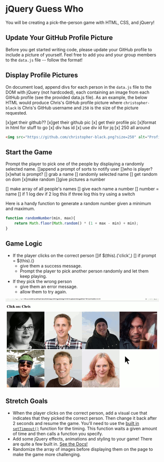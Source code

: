 # jQuery Guess Who

You will be creating a pick-the-person game with HTML, CSS, and jQuery!

## Update Your GitHub Profile Picture

Before you get started writing code, please update your GitHub profile to include a picture of yourself. Feel free to add you and your group members to the `data.js` file -- follow the format!

## Display Profile Pictures

On document load, append divs for each person in the `data.js` file to the DOM with jQuery (not hardcoded), each containing an image from each GitHub profile (see the provided data.js file). As an example, the below HTML would produce Chris's GitHub profile picture where `christopher-black` is Chris's GitHub username and `250` is the size of the picture requested.

[x]get their github??
[x]get their github pic
[x] get their profile pic
[x]format in html for stuff to go
[x] div has id
[x] use div id for jq
[x] 250 all around

```HTML
<img src="https://github.com/christopher-black.png?size=250" alt="Profile image of Chris">
```

## Start the Game

Prompt the player to pick one of the people by displaying a randomly selected name.
[]append a prompt of sorts to notify user
[]who is player?
[x]what is prompt?
[] grab a name
[] randomly selected name
[] get random on dom
[x]make random
[]give pictures a number

[] make array of all people's names
[] give each name a number
[] number = name
[] if 1 log dev if 2 log this if three log this try using a switch

Here is a handy function to generate a random number given a minimum and maximum.

```JavaScript
function randomNumber(min, max){
    return Math.floor(Math.random() * (1 + max - min) + min);
}
```

## Game Logic

- If the player clicks on the correct person
  []if $(this).('click',)
  [] if prompt = $(this).()
  - give them a success message.
  - Prompt the player to pick another person randomly and let them keep playing.
- If they pick the wrong person
  - give them an error message.
  - allow them to try again.

![example.gif](example.gif)

## Stretch Goals

- When the player clicks on the correct person, add a visual cue that indicates that they picked the correct person. Then change it back after 2 seconds and resume the game. You'll need to use the [built in `setTimeout()`](https://developer.mozilla.org/en-US/docs/Web/API/WindowTimers/setTimeout) function for the timing. This function waits a given amount of time and then calls a function you specify.
- Add some jQuery effects, animations and styling to your game! There are quite a few built in. [See the Docs!](https://api.jquery.com/category/effects/)
- Randomize the array of images before displaying them on the page to make the game more challenging.
